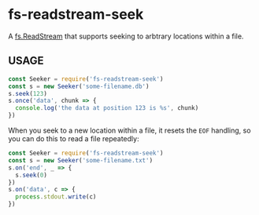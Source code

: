 # fs-readstream-seek

A
[fs.ReadStream](https://nodejs.org/api/fs.html#fs_class_fs_readstream)
that supports seeking to arbtrary locations within a file.

## USAGE

```js
const Seeker = require('fs-readstream-seek')
const s = new Seeker('some-filename.db')
s.seek(123)
s.once('data', chunk => {
  console.log('the data at position 123 is %s', chunk)
})
```

When you seek to a new location within a file, it resets the `EOF`
handling, so you can do this to read a file repeatedly:

```js
const Seeker = require('fs-readstream-seek')
const s = new Seeker('some-filename.txt')
s.on('end', _ => {
  s.seek(0)
})
s.on('data', c => {
  process.stdout.write(c)
})
```
